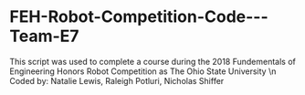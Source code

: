 # FEH-Robot-Competition-Code---Team-E7
This script was used to complete a course during the 2018 Fundementals of Engineering Honors Robot Competition as The Ohio State University
\n
Coded by: Natalie Lewis, Raleigh Potluri, Nicholas Shiffer
